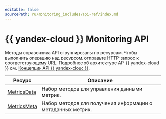 ```yaml
---
editable: false
sourcePath: ru/monitoring_includes/api-ref/index.md
---
```


# {{ yandex-cloud }} Monitoring API
Методы справочника API сгруппированы по ресурсам. Чтобы выполнить операцию над ресурсом, отправьте HTTP-запрос к соответствующему URL. Подробнее об архитектуре API {{ yandex-cloud }} см. [Концепции API {{ yandex-cloud }}](../../api-design-guide/index.yaml).

Ресурс | Описание
--- | ---
[MetricsData](MetricsData/index.md) | Набор методов для управления данными метрик.
[MetricsMeta](MetricsMeta/index.md) | Набор методов для получения информации о метаданных метрик.